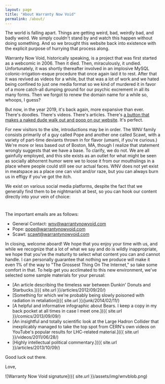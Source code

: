 ```yaml
---
layout: page
title: "About Warranty Now Void"
permalink: /about/
---
```


The world is falling apart. Things are getting weird, bad, weirdly bad, and badly weird. We simply couldn't stand by and watch this happen without doing something. And so we brought this website back into existence with the explicit purpose of hurrying that process along. 

Warranty Now Void, historically speaking, is a project that was first started as a webcomic in 2006. Then it died. Then, miraculously, it undied. Unfortunately, it was shortly thereafter involved in an implosive MySQL colonic-irrigation-esque procedure that once again laid it to rest. After that it was revived as videos for a while, but that was a lot of work and we hated being confined to just one media format so we kind of murdered it in favor of a more catch-all dumping ground for our psychic excrement in all its many forms. Then we forgot to renew the domain name for a while so, whoops, I guess?

But now, in the year 2019, it's back again, more expansive than ever. There's doodles. There's videos. There's articles. There's <a href="#" class="thePoopButton">a button that makes a naked dude walk out and poop on our website</a>. It's perfect.

For new visitors to the site, introductions may be in order. The WNV family consists primarily of a guy called Pope and another one called Scawt, with a variety of part-time deviants thrown in for flavor (umami, if you're curious.) We're more or less based out of Boston, MA, though I realize that statement wrongly suggests that we have a base. To clarify, we do not. We are all gainfully employed, and this site exists as an outlet for what might be seen as socially abhorrent humor were we to loose it from our mouthslings in a place where people could still see our actual faces. WNV does not yet exist in meatspace as a place one can visit and/or raze, but you can always burn us in effigy if you've got the itch.

We exist on various social media platforms, despite the fact that we generally find them to be nightmarish at best, so you can hook our content directly into your vein of choice:

<h1 class="display-3">
  <a href="https://twitter.com/warrantynowvoid"><i class="fab fa-twitter-square"></i></a>
  <a href="https://warrantynowvoid.tumblr.com"><i class="fab fa-tumblr-square"></i></a>
  <a href="https://www.instagram.com/warrantynowvoid/"><i class="fab fa-instagram"></i></a>
  <a href="{{ site.url }}/feed.xml"><i class="fas fa-rss-square"></i></a>
</h1>

The important emails are as follows:

- General Contact: <wnv@warrantynowvoid.com>
- Pope: <pope@warrantynowvoid.com>
- Scawt: <scawt@warrantynowvoid.com>

In closing, welcome aboard! We hope that you enjoy your time with us, and while we recognize that a lot of what we say and do is wildly inappropriate, we hope that you've the maturity to select what content you can and cannot handle. I can personally guarantee that nothing we produce will make it even 1% of the way to "The Grossest Thing On The Internet," so take some comfort in that. To help get you acclimated to this new environment, we've selected some sample materials for your perusal:

- [An article describing the timeless war between Dunkin' Donuts and Starbucks.]({{ site.url }}/articles/2012/09/20/)
- [Something for which we're probably being slowly poisoned with radiation in retaliation]({{ site.url }}/junk/2014/02/11/)
- [A helpful and informative infographic about Bears. I keep a copy in my back pocket at all times in case I meet one.]({{ site.url }}/comics/2013/09/09/)
- [An insightful and totally scientific look at the Large Hadron Collider that inexplicably managed to take the top spot from CERN's own videos on YouTube's popular results for LHC-related material.]({{ site.url }}/videos/2011/06/28/)
- [Highly intellectual political commentary.]({{ site.url }}/articles/2013/10/09/)

Good luck out there.

Love,

![Warranty Now Void signature]({{ site.url }}/assets/img/wnvblob.png)